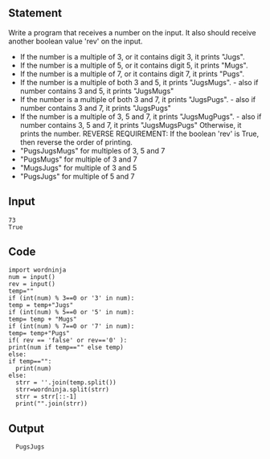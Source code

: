 ## Statement
Write a program that receives a number on the input.
It also should receive another boolean value 'rev' on the input.
  - If the number is a multiple of 3, or it contains digit 3, it prints "Jugs". 
  - If the number is a multiple of 5, or it contains digit 5, it prints "Mugs".
  - If the number is a multiple of 7, or it contains digit 7, it prints "Pugs".
  - If the number is a multiple of both 3 and 5, it prints "JugsMugs".
        - also if number contains 3 and 5, it prints "JugsMugs"
  - If the number is a multiple of both 3 and 7, it prints "JugsPugs".
        - also if number contains 3 and 7, it prints "JugsPugs"
  - If the number is a multiple of 3, 5 and 7, it prints "JugsMugPugs".
        - also if number contains 3, 5 and 7, it prints "JugsMugsPugs"
Otherwise, it prints the number.
REVERSE REQUIREMENT:
If the boolean 'rev' is True, then reverse the order of printing. 
   - "PugsJugsMugs" for multiples of 3, 5 and 7
   - "PugsMugs" for multiple of 3 and 7
   - "MugsJugs" for multiple of 3 and 5 
   - "PugsJugs" for multiple of 5 and 7
   
   ## Input
  ```
  73 
  True
  ```
  
  ## Code
  ```
  import wordninja
num = input()
rev = input()
temp=""
if (int(num) % 3==0 or '3' in num):
  temp = temp+"Jugs"
if (int(num) % 5==0 or '5' in num):
  temp= temp + "Mugs"
if (int(num) % 7==0 or '7' in num):
  temp= temp+"Pugs"
if( rev == 'false' or rev=='0' ):
  print(num if temp=="" else temp)  
else:
  if temp=="":
    print(num)
  else:
    strr = ''.join(temp.split())
    strr=wordninja.split(strr)
    strr = strr[::-1]
    print("".join(strr))
  ```
    
## Output
  ```
    PugsJugs
  ```
